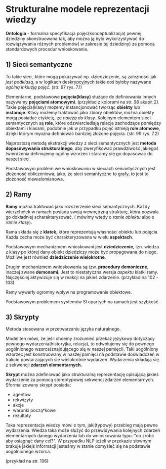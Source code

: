 # Strukturalne modele reprezentacji wiedzy

**Ontologia** - formalna specyfikacja pojęć(konceptualizacja) pewnej dziedziny skonstruowana tak, aby można ją było wykorzystywać do rozwiązywania różnych problemów( w zakresie tej dziedziny) za pomocą standardowych procedur wnioskowania.

## 1) Sieci semantyczne

To takie sieci, które mogą pokazywać np. dziedziczenie, są zależności jak *jest podklasą*, a w logikach deskrypcyjnych takie coś byłoby nazywane *ogólną inkluzją pojęć*. (str. 97 rys. 7.1)

Elementarne, podstawowe **pojęcia(klasy)** służące do definiowania innych nazywamy **pojęciami atomowymi**. (przykład z kolorami na str. 98 akapit 2). Takie pojęcia(klasy) możemy instancjonować tworząc **obiekty** lub **instancje**. Klasy możemy traktować jako zbiory obiektów, można obiekty mogą posiadać etykietę, że *należą do klasy*. Kolejnym elementem sieci semantycznych są **role**, które odzwierciedlają relacje zachodzące pomiędzy obiektami i klasami, podobnie jak w przypadku pojęć istnieją **role atomowe**, dzięki którym myożna definiować bardziej złożone pojęcia. (str. 99 rys. 7.2)

Najprostszą metodą ekstrakcji wiedzy z sieci semantycznych jest **metoda dopasowywania strukturalnego**, aby zweryfikować prawdziwość jakiegoś twierdzenia definiujemy ogólny wzorzec i staramy się go dopasować do naszej sieci.

Podstawowym problem we wnioskowaniu w sieciach semantycznych jest złożoność obliczeniowa, jako, że sieci semantyczne to grafy, to jest to złożoność niewielomianowa.

## 2) Ramy

**Ramy** można traktować jako rozszerzenie sieci semantycznych. Każdy wierzchołek w ramach posiada swoją wewnętrzną strukturę, która pozwala go dokładniej scharakterysować. ( mówimy wtedy o *ramie obiektu* albo o *ramie klasy*).

Rama składa się z **klatek**, które reprezentują własności obiektu lub pojęcia. Każda cecha może być charakteryzowana w wielu **aspektach**.

Podstawowym mechanizmem wnioskowani jest **dziedziczenie**, tzn. wiedza z klasy po której dany obiekt dziedziczy może być propagowana do niego. Możliwe jest również **dziedziczenie wielokrotne**.

Drugim mechanizmem wnioskowania są tzw. **procedury demoniczne**, inaczej zwane **demonami**. Jest to niestatyczna wersja *aspektu* klatki ramy. Najczęściej aktywizuje się w reakcji na jakieś zdarzenie. (przykład na 102 - 103)

Ramy wywarły ogromny wpływ na programowanie obiektowe.

Podstawowym problemem systemów SI opartych na ramach jest szybkość.

## 3) Skrypty

Metoda stosowana w przetwarzaniu języka naturalnego.

Model ten mówi, że jeśli chcemy zrozumieć przekaz językowy dotyczący pewnego wydarzenia(historyjka, relacja), to odwołujemy się do pewnego uogólnionego wzorca(znajdującego się w naszej pamięci). Taki uogólniony wzorzec jest konstruowany w naszej pamięci na podstawie doświadczeń w trakcie powtarzających sie wielokrotnie wydarzeń. Wydarzenia składają się z sekwencji **zdarzeń elementarnych**.

**Skrypt** można zdefiniować jako strukturalną reprezentację opisującą jakieś wydarzenie za pomocą stereotypowej sekwencj zdarzeń elementarnych. Sformalizowany skrypt posiada:
- agentów
- rekwizyty
- akcje
- warunki począ†kowe
- rezultaty

Taka reprezentacja wiedzy mówi o tym, jaki(typowy) przebieg mają pewne wydarzenia. Wiedza taka może służyć do przewidywania kolejnych zdarzeń elementarnych danego wydarzenia lub do wnioskowania typu: "co zrobć aby osiągnąć dany cel?". W przypadku NLP jeżeli w przekazie słownym brakuje jakiejś informacji jesteśmy w stanie domyśleć się na podstawie uogólnionego wzorca.

(przykład na str. 106)
